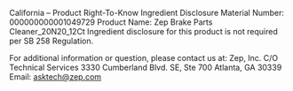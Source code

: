 
 
 
California – Product Right-To-Know Ingredient Disclosure 
Material Number: 000000000001049729 
Product Name: Zep Brake Parts Cleaner_20N20_12Ct 
Ingredient disclosure for this product is not required per SB 258 Regulation. 
 
For additional information or question, please contact us at: 
Zep, Inc. 
C/O Technical Services 
3330 Cumberland Blvd. SE, Ste 700 
Atlanta, GA 30339 
Email: asktech@zep.com 
 
 
 
 
